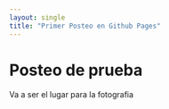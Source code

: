 ```yaml
---
layout: single
title: "Primer Posteo en Github Pages"
---
```


# Posteo de prueba

Va a ser el lugar para la fotografia
